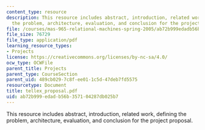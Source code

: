 ```yaml
---
content_type: resource
description: This resource includes abstract, introduction, related work, defining
  the problem, architecture, evaluation, and conclusion for the project proposal.
file: /courses/mas-965-relational-machines-spring-2005/ab72b999edadb56b357104287db025b7_tellex_proposal.pdf
file_size: 76729
file_type: application/pdf
learning_resource_types:
- Projects
license: https://creativecommons.org/licenses/by-nc-sa/4.0/
ocw_type: OCWFile
parent_title: Projects
parent_type: CourseSection
parent_uid: 489cb029-7c8f-ee01-1c5d-47deb7fd5575
resourcetype: Document
title: tellex_proposal.pdf
uid: ab72b999-edad-b56b-3571-04287db025b7
---
```

This resource includes abstract, introduction, related work, defining the problem, architecture, evaluation, and conclusion for the project proposal.
